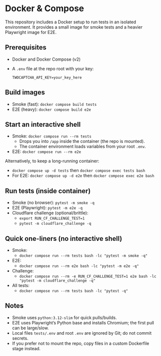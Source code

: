# Docker & Compose

This repository includes a Docker setup to run tests in an isolated environment. It provides a small image for smoke tests and a heavier Playwright image for E2E.

## Prerequisites
- Docker and Docker Compose (v2)
- A `.env` file at the repo root with your key:
  
  `TWOCAPTCHA_API_KEY=your_key_here`

## Build images
- Smoke (fast): `docker compose build tests`
- E2E (heavy): `docker compose build e2e`

## Start an interactive shell
- Smoke: `docker compose run --rm tests`
  - Drops you into `/app` inside the container (the repo is mounted).
  - The container environment loads variables from your root `.env`.
- E2E: `docker compose run --rm e2e`

Alternatively, to keep a long-running container:
- `docker compose up -d tests` then `docker compose exec tests bash`
- For E2E: `docker compose up -d e2e` then `docker compose exec e2e bash`

## Run tests (inside container)
- Smoke (no browser): `pytest -m smoke -q`
- E2E (Playwright): `pytest -m e2e -q`
- Cloudflare challenge (optional/brittle):
  - `export RUN_CF_CHALLENGE_TEST=1`
  - `pytest -m cloudflare_challenge -q`

## Quick one-liners (no interactive shell)
- Smoke:
  - `docker compose run --rm tests bash -lc "pytest -m smoke -q"`
- E2E:
  - `docker compose run --rm e2e bash -lc "pytest -m e2e -q"`
- Challenge:
  - `docker compose run --rm -e RUN_CF_CHALLENGE_TEST=1 e2e bash -lc "pytest -m cloudflare_challenge -q"`
- All tests:
  - `docker compose run --rm tests bash -lc "pytest -q"`

## Notes
- Smoke uses `python:3.12-slim` for quick pulls/builds.
- E2E uses Playwright’s Python base and installs Chromium; the first pull can be large/slow.
- Local files `tests/.env` and root `.env` are ignored by Git; do not commit secrets.
- If you prefer not to mount the repo, copy files in a custom Dockerfile stage instead.
